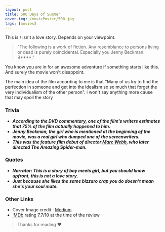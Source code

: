 ```yaml
---
layout: post
title: 500 Days of Summer
cover-img: /moviePoster/500.jpg
tags: [movies]
---
```




This is / isn't a love story. Depends on your viewpoint. 

> "The following is a work of fiction. Any resemblance to persons living or  dead is purely coincidental. Especially you Jenny Beckman. B\*\*\*\*." 

You know you are in for an awesome adventure if something starts like this. And surely the movie won't disappoint.

The main idea of the film according to me is that "Many of us try to find the perfection in someone and get into the idealism so so much that forget the very individualism of the other person". I won't say anything more cause that may spoil the story



### Trivia
* ***According to the DVD commentary, one of the film's writers estimates that 75% of the film actually happened to him.***
* ***Jenny Beckman, the girl who is mentioned at the beginning of the movie, was a real girl who dumped one of the screenwriters.***
* ***This was the feature film debut of director [Marc Webb](https://www.imdb.com/name/nm1989536), who later directed The Amazing Spider-man.***

### Quotes
* ***Narrator: This is a story of boy meets girl, but you should know upfront, this is not a love story.***
* ***Just because she likes the same bizzaro crap you do doesn't mean she's your soul mate.***

### Other Links
* Cover Image credit : [Medium](https://medium.com/@The_Wild_Line/500-days-of-summer-10-years-on-be8ed86d391)
* [IMDb](https://www.imdb.com/title/tt1022603/) rating 7.7/10 at the time of the review



> Thanks for reading ❤
